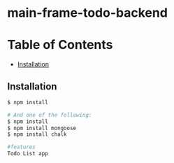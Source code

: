 
# main-frame-todo-backend
# Table of Contents
- [Installation](#installation)

## Installation

```bash
$ npm install 

# And one of the following:
$ npm install 
$ npm install mongoose
$ npm install chalk

#features
Todo List app